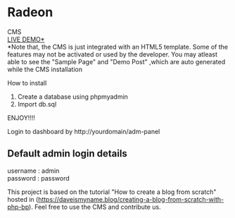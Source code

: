 # Radeon
CMS
<br/>
<a href="http://codefit.cu.cc/radeon/" >LIVE DEMO*</a><br/>
*Note that, the CMS is just integrated with an HTML5 template. Some of the features may not be activated or used by the developer. You may atleast able to see the "Sample Page" and "Demo Post" ,which are auto generated while the CMS installation

How to install
1. Create a database using phpmyadmin
2. Import db.sql

ENJOY!!!!

Login to dashboard by http://yourdomain/adm-panel

Default admin login details
---------------------------
username : admin<br/>
password : password
              
This project is based on the tutorial "How to create a blog from scratch" hosted in (https://daveismyname.blog/creating-a-blog-from-scratch-with-php-bp). Feel free to use the CMS and contribute us.
